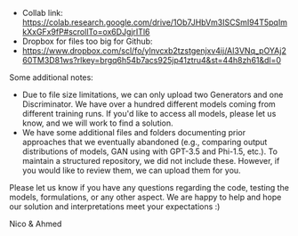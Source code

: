 - Collab link: 
https://colab.research.google.com/drive/1Ob7JHbVm3ISCSmI94T5pqImkXxGFx9fP#scrollTo=ox6DJgjrITl6
- Dropbox for files too big for Github:
-  https://www.dropbox.com/scl/fo/ylnvcxb2tzstgenjxv4ij/AI3VNq_pOYAj260TM3D81ws?rlkey=brgq6h54b7acs925jp41ztru4&st=44h8zh61&dl=0

Some additional notes: 
- Due to file size limitations, we can only upload two Generators and one Discriminator. We have over a hundred different models coming from different training runs. If you'd like to access all models, please let us know, and we will work to find a solution. 
- We have some additional files and folders documenting prior approaches that we eventually abandoned (e.g., comparing output distributions of models, GAN using with GPT-3.5 and Phi-1.5, etc.). To maintain a structured repository, we did not include these. However, if you would like to review them, we can upload them for you. 

Please let us know if you have any questions regarding the code, testing the models, formulations, or any other aspect. We are happy to help and hope our solution and interpretations meet your expectations :) 

Nico & Ahmed 
